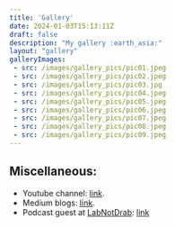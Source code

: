 ```yaml
---
title: 'Gallery'
date: 2024-01-03T15:13:11Z
draft: false
description: "My gallery :earth_asia:"
layout: "gallery"
galleryImages:
 - src: /images/gallery_pics/pic01.jpeg
 - src: /images/gallery_pics/pic02.jpeg
 - src: /images/gallery_pics/pic03.jpg
 - src: /images/gallery_pics/pic04.jpeg
 - src: /images/gallery_pics/pic05.jpeg
 - src: /images/gallery_pics/pic06.jpeg
 - src: /images/gallery_pics/pic07.jpeg
 - src: /images/gallery_pics/pic08.jpeg
 - src: /images/gallery_pics/pic09.jpeg
---
```

## Miscellaneous:
* Youtube channel: [link](https://www.youtube.com/channel/UCfH8Wr_UZNJgjcJRRN3Q5CA).  
* Medium blogs: [link](https://medium.com/@adp871111).  
* Podcast guest at [LabNotDrab](https://podcasts.apple.com/dk/podcast/lab%E4%B8%8D%E7%B4%AF-lab-not-drab/id1712158675): [link](https://podcasts.apple.com/dk/podcast/ep19-%E4%BE%86%E8%87%AA%E8%8B%B1%E5%9C%8B%E7%91%AA%E9%BA%97%E7%9A%87%E5%90%8E%E5%A4%A7%E5%AD%B8%E7%9A%84%E5%8D%9A%E7%8F%AD%E7%94%9F-%E5%B0%B1%E8%AE%80ai%E8%97%A5%E7%89%A9%E8%A8%AD%E8%A8%88-%E8%8B%B1%E5%9C%8B%E7%94%9F%E6%B4%BB%E6%9C%89%E4%BB%80%E9%BA%BC%E4%B8%8D%E4%B8%80%E6%A8%A3-ft-%E8%8A%8B%E5%9C%93/id1712158675?i=1000639622957)